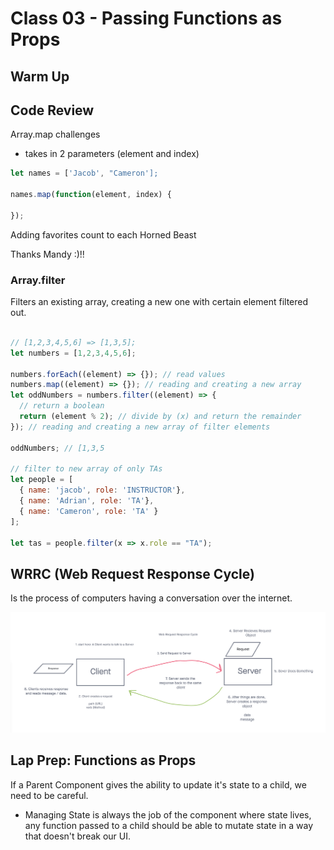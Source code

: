 # Class 03 - Passing Functions as Props

## Warm Up

## Code Review

Array.map challenges
- takes in 2 parameters (element and index)

```javascript
let names = ['Jacob', "Cameron'];

names.map(function(element, index) {

});

```

Adding favorites count to each Horned Beast

Thanks Mandy :)!!

### Array.filter

Filters an existing array, creating a new one with certain element filtered out.

```javascript

// [1,2,3,4,5,6] => [1,3,5];
let numbers = [1,2,3,4,5,6];

numbers.forEach((element) => {}); // read values
numbers.map((element) => {}); // reading and creating a new array
let oddNumbers = numbers.filter((element) => {
  // return a boolean
  return (element % 2); // divide by (x) and return the remainder
}); // reading and creating a new array of filter elements

oddNumbers; // [1,3,5

// filter to new array of only TAs
let people = [
  { name: 'jacob', role: 'INSTRUCTOR'},
  { name: 'Adrian', role: 'TA'},
  { name: 'Cameron', role: 'TA' }
];

let tas = people.filter(x => x.role == "TA"); 

```

## WRRC (Web Request Response Cycle)

Is the process of computers having a conversation over the internet.

![wrrc](./wrrc.png)

## Lap Prep: Functions as Props

If a Parent Component gives the ability to update it's state to a child, we need to be careful.

- Managing State is always the job of the component where state lives, any function passed to a child should be able to mutate state in a way that doesn't break our UI.